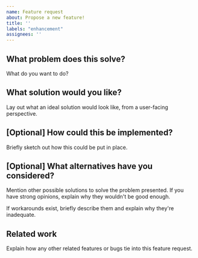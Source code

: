 ```yaml
---
name: Feature request
about: Propose a new feature!
title: ''
labels: "enhancement"
assignees: ''
---
```


## What problem does this solve?

What do you want to do?

## What solution would you like?

Lay out what an ideal solution would look like, from a user-facing perspective.

## [Optional] How could this be implemented?

Briefly sketch out how this could be put in place.

## [Optional] What alternatives have you considered?

Mention other possible solutions to solve the problem presented. If you have strong opinions, explain why they wouldn't be good enough.

If workarounds exist, briefly describe them and explain why they're inadequate.

## Related work

Explain how any other related features or bugs tie into this feature request.

